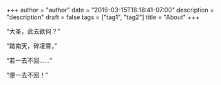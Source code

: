 +++
author = "author"
date = "2016-03-15T18:18:41-07:00"
description = "description"
draft = false
tags = ["tag1", "tag2"]
title = "About"
+++

“大圣，此去欲何？”

“踏南天，碎凌霄。”

“若一去不回......”

“便一去不回！”

